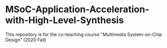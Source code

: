 # MSoC-Application-Acceleration-with-High-Level-Synthesis
This repository is for the co-teaching course "Multimedia System-on-Chip Design" (2020 Fall)
